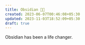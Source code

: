 ```yaml
---
title: Obsidian 🤘🏼
created: 2023-06-07T00:46:08+05:30
updated: 2023-11-03T18:52:09+05:30
draft: true
---
```


Obsidian has been a life changer. 
